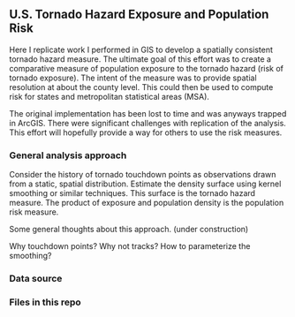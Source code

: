 ## U.S. Tornado Hazard Exposure and Population Risk

Here I replicate work I performed in GIS to develop a spatially consistent tornado hazard measure. The ultimate goal of this effort was to create a comparative measure of population exposure to the tornado hazard (risk of tornado exposure). The intent of the measure was to provide spatial resolution at about the county level. This could then be used to compute risk for states and metropolitan statistical areas (MSA).

The original implementation has been lost to time and was anyways trapped in ArcGIS. There were significant challenges with replication of the analysis.  This effort will hopefully provide a way for others to use the risk measures.

### General analysis approach

Consider the history of tornado touchdown points as observations drawn from a static, spatial distribution. Estimate the density surface using kernel smoothing or similar techniques. This surface is the tornado hazard measure. The product of exposure and population density is the population risk measure.

Some general thoughts about this approach. (under construction)

Why touchdown points? Why not tracks?
How to parameterize the smoothing?

### Data source

### Files in this repo


